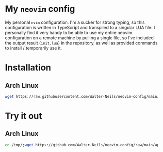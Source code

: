 # My `neovim` config
My personal `nvim` configuration. I'm a sucker for strong typing, so this configuration is written in TypeScript and transpiled to a singular LUA file. I personally find it very handy to be able to use my entire neovim configuration on a remote machine by pulling a single file, so I've included the output result (`init.lua`) in the repository, as well as provided commands to install / temporarily use it.

# Installation
## Arch Linux
```bash
wget https://raw.githubusercontent.com/Walter-Neils/neovim-config/main/init.lua -O ~/.config/nvim/init.lua
```

# Try it out
## Arch Linux
```bash
cd /tmp/;wget https://github.com/Walter-Neils/neovim-config/raw/main/appimage/winvim-x86_64.AppImage && chmod +x ./winvim-x86_64.AppImage && ./winvim-x86_64.AppImage
```
